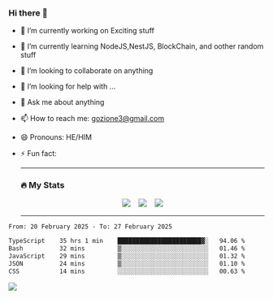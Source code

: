 ### Hi there 👋

<!--
**charlieScript/charlieScript** is a ✨ _special_ ✨ repository because its `README.md` (this file) appears on your GitHub profile.

Here are some ideas to get you started: -->

- 🔭 I’m currently working on Exciting stuff
- 🌱 I’m currently learning NodeJS,NestJS, BlockChain, and oother random stuff
- 👯 I’m looking to collaborate on anything
- 🤔 I’m looking for help with ...
- 💬 Ask me about anything
- 📫 How to reach me: gozione3@gmail.com
- 😄 Pronouns: HE/HIM
- ⚡ Fun fact:


  ---

  ### :fire: My Stats

  <div id="stats" align="center">
  <img src="http://github-readme-streak-stats.herokuapp.com?user=charlieScript&theme=dark&date_format=M%20j%5B%2C%20Y%5D" />&nbsp;&nbsp;&nbsp;
  <img src="https://github-readme-stats.vercel.app/api/top-langs/?username=charlieScript&layout=compact&theme=vision-friendly-dark"/>&nbsp;&nbsp;&nbsp;
  <img src="https://github-readme-stats.vercel.app/api?username=charlieScript&show_icons=true&theme=radical"/>
  </div>

  ---



<!--START_SECTION:waka-->

```txt
From: 20 February 2025 - To: 27 February 2025

TypeScript    35 hrs 1 min    ███████████████████████▓░   94.06 %
Bash          32 mins         ▒░░░░░░░░░░░░░░░░░░░░░░░░   01.46 %
JavaScript    29 mins         ▒░░░░░░░░░░░░░░░░░░░░░░░░   01.32 %
JSON          24 mins         ▒░░░░░░░░░░░░░░░░░░░░░░░░   01.10 %
CSS           14 mins         ░░░░░░░░░░░░░░░░░░░░░░░░░   00.63 %
```

<!--END_SECTION:waka-->
![](https://komarev.com/ghpvc/?username=charlieScript)
